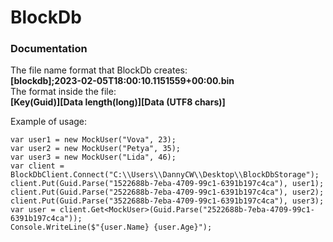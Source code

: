# BlockDb
### Documentation 
The file name format that BlockDb creates: <br/>
__[blockdb];2023-02-05T18:00:10.1151559+00:00.bin__<br/>
The format inside the file: <br/>
__[Key(Guid)][Data length(long)][Data (UTF8 chars)]__<br/>

Example of usage:

    var user1 = new MockUser("Vova", 23);
    var user2 = new MockUser("Petya", 35);
    var user3 = new MockUser("Lida", 46);
    var client = BlockDbClient.Connect("C:\\Users\\DannyCW\\Desktop\\BlockDbStorage");
    client.Put(Guid.Parse("1522688b-7eba-4709-99c1-6391b197c4ca"), user1);
    client.Put(Guid.Parse("2522688b-7eba-4709-99c1-6391b197c4ca"), user2);
    client.Put(Guid.Parse("3522688b-7eba-4709-99c1-6391b197c4ca"), user3);
    var user = client.Get<MockUser>(Guid.Parse("2522688b-7eba-4709-99c1-6391b197c4ca"));
    Console.WriteLine($"{user.Name} {user.Age}");